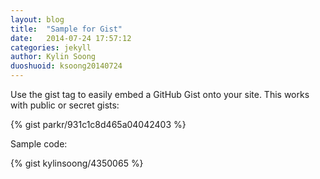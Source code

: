 ```yaml
---
layout: blog
title:  "Sample for Gist"
date:   2014-07-24 17:57:12
categories: jekyll
author: Kylin Soong
duoshuoid: ksoong20140724
---
```


Use the gist tag to easily embed a GitHub Gist onto your site. This works with public or secret gists:

{% gist parkr/931c1c8d465a04042403 %}

Sample code:

{% gist kylinsoong/4350065 %}
